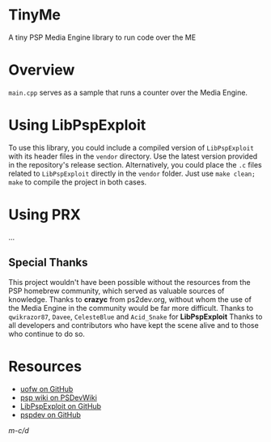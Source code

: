 # TinyMe
A tiny PSP Media Engine library to run code over the ME

# Overview
`main.cpp` serves as a sample that runs a counter over the Media Engine.

# Using LibPspExploit
To use this library, you could include a compiled version of `LibPspExploit` with its header files in the `vendor` directory. Use the latest version provided in the repository's release section.
Alternatively, you could place the `.c` files related to `LibPspExploit` directly in the `vendor` folder. Just use `make clean; make` to compile the project in both cases.

# Using PRX
...

## Special Thanks
This project wouldn't have been possible without the resources from the PSP homebrew community, which served as valuable sources of knowledge.
Thanks to **crazyc** from ps2dev.org, without whom the use of the Media Engine in the community would be far more difficult.
Thanks to `qwikrazor87`, `Davee`, `CelesteBlue` and `Acid_Snake` for **LibPspExploit**
Thanks to all developers and contributors who have kept the scene alive and to those who continue to do so.

# Resources
- [uofw on GitHub](https://github.com/uofw/uofw)
- [psp wiki on PSDevWiki](https://www.psdevwiki.com/psp/)
- [LibPspExploit on GitHub](https://github.com/PSP-Archive/LibPspExploit/)
- [pspdev on GitHub](https://github.com/pspdev)

*m-c/d*
